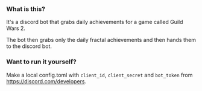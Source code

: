 ### What is this?
It's a discord bot that grabs daily achievements for a game called Guild Wars 2.

The bot then grabs only the daily fractal achievements and then hands them to the discord bot.

### Want to run it yourself?
Make a local config.toml with `client_id`, `client_secret` and `bot_token` from https://discord.com/developers.